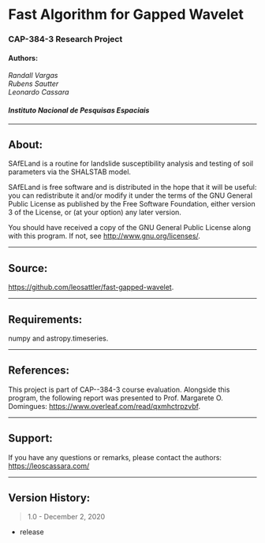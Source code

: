 # Fast Algorithm for Gapped Wavelet
### CAP-384-3 Research Project 

#### Authors:
*Randall Vargas*  
*Rubens Sautter*  
*Leonardo Cassara*  

#### *Instituto Nacional de Pesquisas Espaciais*  
____________________________________________________________
## About: 

SAfELand is a routine for landslide susceptibility analysis 
and testing of soil parameters via the SHALSTAB model.  
  
SAfELand is free software and is distributed in the hope 
that it will be useful: you can redistribute it and/or 
modify it under the terms of the GNU General Public License 
as published by the Free Software Foundation, either version 
3 of the License, or (at your option) any later version.  

You should have received a copy of the GNU General Public License 
along with this program. If not, see <http://www.gnu.org/licenses/>.
____________________________________________________________

## Source:  
<https://github.com/leosattler/fast-gapped-wavelet>.
____________________________________________________________

## Requirements:  
numpy and astropy.timeseries.
____________________________________________________________

## References:  
This project is part of CAP--384-3 course evaluation. Alongside this program, the following report was presented to Prof. Margarete O. Domingues: 
<https://www.overleaf.com/read/qxmhctrpzvbf>.
____________________________________________________________

## Support:  
If you have any questions or remarks, please contact the authors:
<https://leoscassara.com/>
____________________________________________________________

## Version History:  
> 1.0 - December 2, 2020  
- release
